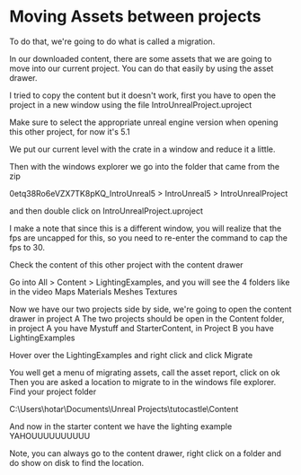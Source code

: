 # Moving Assets between projects

To do that, we're going to do what is called a migration.

In our downloaded content, there are some assets that we are going to move into our current project.
You can do that easily by using the asset drawer.

I tried to copy the content but it doesn't work, first you have to open the project in a new window using the file
IntroUnrealProject.uproject

Make sure to select the appropriate unreal engine version when opening this other project, for now it's 5.1

We put our current level with the crate in a window and reduce it a little.

Then with the windows explorer we go into the folder that came from the zip

0etq38Ro6eVZX7TK8pKQ_IntroUnreal5 > IntroUnreal5 > IntroUnrealProject

and then double click on IntroUnrealProject.uproject

I make a note that since this is a different window, you will realize that the fps are uncapped for this, so you need to re-enter the command
to cap the fps to 30.

Check the content of this other project with the content drawer

Go into All > Content > LightingExamples, and you will see the 4 folders like in the video
Maps
Materials
Meshes
Textures

Now we have our two projects side by side, we're going to open the content drawer in project A
The two projects should be open in  the Content folder, in project A you have Mystuff and StarterContent,
in Project B you have LightingExamples

Hover over the LightingExamples and right click and click Migrate

You well get a menu of migrating assets, call the asset report, click on ok
Then you are asked a location to migrate to in the windows file explorer.
Find your project folder

C:\Users\hotar\Documents\Unreal Projects\tutocastle\Content

And now in the starter content we have the lighting example YAHOUUUUUUUUUU

Note, you can always go to the content drawer, right click on a folder and do show on disk to find the location.
